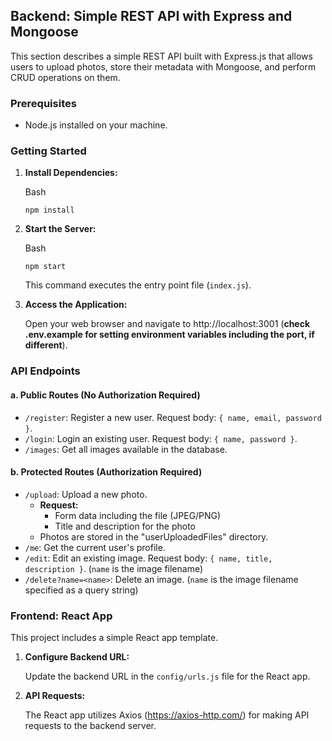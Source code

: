 <div _ngcontent-ng-c1219956002="" class="markdown markdown-main-panel" dir="ltr"
    style="--animation-duration: 600ms; --fade-animation-function: linear;">
    <h2 data-sourcepos="3:1-3:53">Backend: Simple REST API with Express and Mongoose</h2>
    <p data-sourcepos="5:1-5:172">This section describes a simple REST API built with Express.js that allows users to
        upload photos, store their metadata with Mongoose, and perform CRUD operations on them.</p>
    <h3 data-sourcepos="7:1-7:17">Prerequisites</h3>
    <ul data-sourcepos="9:1-10:0">
        <li data-sourcepos="9:1-10:0">Node.js installed on your machine.</li>
    </ul>
    <h3 data-sourcepos="11:1-11:19">Getting Started</h3>
    <ol data-sourcepos="13:1-30:0">
        <li data-sourcepos="13:1-18:0">
            <p data-sourcepos="13:4-13:28"><strong>Install Dependencies:</strong></p>
            <code-block _nghost-ng-c987575795="" ng-version="0.0.0-PLACEHOLDER"><!----><!----><!----><!---->
                <div _ngcontent-ng-c987575795="" class="code-block ng-star-inserted">
                    <div _ngcontent-ng-c987575795=""
                        class="code-block-decoration header gmat-subtitle-1 ng-star-inserted"><span
                            _ngcontent-ng-c987575795="">Bash</span></div><!---->
                    <div _ngcontent-ng-c987575795="" class="code-block-internal-container">
                        <pre _ngcontent-ng-c987575795=""><code _ngcontent-ng-c987575795="" role="text" data-test-id="code-content" class="code-container" data-sourcepos="15:4-17:14">npm install</code></pre>
                    </div>
            </code-block>
        </li>
        <li data-sourcepos="19:1-26:0">
            <p data-sourcepos="19:4-19:24"><strong>Start the Server:</strong></p>
            <code-block _nghost-ng-c987575795="" ng-version="0.0.0-PLACEHOLDER"><!----><!----><!----><!---->
                <div _ngcontent-ng-c987575795="" class="code-block ng-star-inserted">
                    <div _ngcontent-ng-c987575795=""
                        class="code-block-decoration header gmat-subtitle-1 ng-star-inserted"><span
                            _ngcontent-ng-c987575795="">Bash</span></div><!---->
                    <div _ngcontent-ng-c987575795="" class="code-block-internal-container">
                        <pre _ngcontent-ng-c987575795=""><code _ngcontent-ng-c987575795="" role="text" data-test-id="code-content" class="code-container" data-sourcepos="21:4-23:12">npm start</code></pre>
                    </div>
            </code-block>
            <p data-sourcepos="25:4-25:59">This command executes the entry point file (<code>index.js</code>).</p>
        </li>
        <li data-sourcepos="27:1-30:0">
            <p data-sourcepos="27:4-27:30"><strong>Access the Application:</strong></p>
            <p data-sourcepos="29:4-29:243">Open your web browser and navigate to http://localhost:3001 (<strong>check
                    .env.example for setting environment variables including the port, if different</strong>).</p>
        </li>
    </ol>
    <h3 data-sourcepos="31:1-31:17">API Endpoints</h3>
    <h4 data-sourcepos="33:1-33:49">a. Public Routes (No Authorization Required)</h4>
    <ul data-sourcepos="35:1-38:0">
        <li data-sourcepos="35:1-35:78"><code>/register</code>: Register a new user. Request body:
            <code>{ name, email, password }</code>.</li>
        <li data-sourcepos="36:1-36:71"><code>/login</code>: Login an existing user. Request body:
            <code>{ name, password }</code>.</li>
        <li data-sourcepos="37:1-38:0"><code>/images</code>: Get all images available in the database.</li>
    </ul>
    <h4 data-sourcepos="39:1-39:49">b. Protected Routes (Authorization Required)</h4>
    <ul data-sourcepos="41:1-49:0">
        <li data-sourcepos="41:1-45:61"><code>/upload</code>: Upload a new photo.
            <ul data-sourcepos="42:5-45:61">
                <li data-sourcepos="42:5-44:45"><strong>Request:</strong>
                    <ul data-sourcepos="43:9-44:45">
                        <li data-sourcepos="43:9-43:49">Form data including the file (JPEG/PNG)</li>
                        <li data-sourcepos="44:9-44:45">Title and description for the photo</li>
                    </ul>
                </li>
                <li data-sourcepos="45:5-45:61">Photos are stored in the "userUploadedFiles" directory.</li>
            </ul>
        </li>
        <li data-sourcepos="46:1-46:40"><code>/me</code>: Get the current user's profile.</li>
        <li data-sourcepos="47:1-47:111"><code>/edit</code>: Edit an existing image. Request body:
            <code>{ name, title, description }</code>. (<code>name</code> is the image filename)</li>
        <li data-sourcepos="48:1-49:0"><code>/delete?name=&lt;name&gt;</code>: Delete an image. (<code>name</code> is
            the image filename specified as a query string)</li>
    </ul>
    <h3 data-sourcepos="50:1-50:23">Frontend: React App</h3>
    <p data-sourcepos="52:1-52:51">This project includes a simple React app template.</p>
    <ol data-sourcepos="54:1-61:0">
        <li data-sourcepos="54:1-57:0">
            <p data-sourcepos="54:4-54:29"><strong>Configure Backend URL:</strong></p>
            <p data-sourcepos="56:4-56:73">Update the backend URL in the <code>config/urls.js</code> file for the React
                app.</p>
        </li>
        <li data-sourcepos="58:1-61:0">
            <p data-sourcepos="58:4-58:20"><strong>API Requests:</strong></p>
            <p data-sourcepos="60:4-60:131">The React app utilizes Axios (<a class="traceable-link" target="_blank"
                    rel="noopener noreferrer" href="https://axios-http.com/">https://axios-http.com/</a>) for making API
                requests to the backend server.</p>
        </li>
    </ol>
</div>
